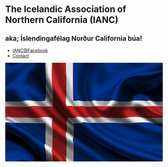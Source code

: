 <h1>The Icelandic Association of Northern California (IANC)</h1>
<h2>aka; Íslendingafélag Norður California búa!</h2>
<ul>
<li><a href="https://www.facebook.com/groups/24320765656/">IANC@Facebook</a></li>
<li><a href="mailto:ianc.treasurer@gmail.com">Contact</a></li>
</ul>

<img src="iceland.jpg" />
